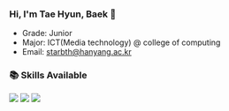 ### Hi, I'm Tae Hyun, Baek 👋

- Grade: Junior
- Major: ICT(Media technology) @ college of computing
- Email: starbth@hanyang.ac.kr

### 📚 Skills Available

<img src="https://img.shields.io/badge/Python-3776AB?style=for-the-badge&logo=python&logoColor=white"> <img src="https://img.shields.io/badge/MySQL-4479A1?style=for-the-badge&logo=Mysql&logoColor=white"> <img src="https://img.shields.io/badge/R-276DC3?style=for-the-badge&logo=R&logoColor=white">

